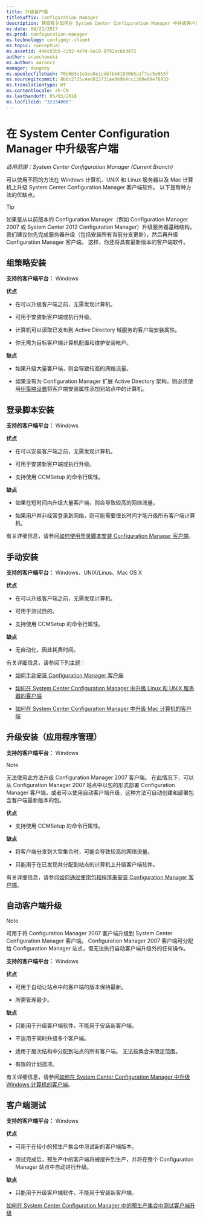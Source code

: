 ```yaml
---
title: 升级客户端
titleSuffix: Configuration Manager
description: 获取有关如何在 System Center Configuration Manager 中升级客户端的信息。
ms.date: 04/23/2017
ms.prod: configuration-manager
ms.technology: configmgr-client
ms.topic: conceptual
ms.assetid: 446c83b5-c292-4e74-ba19-0792ac6b3472
author: aczechowski
ms.author: aaroncz
manager: dougeby
ms.openlocfilehash: 76b6b3e1e3ee8e1cdbfbb61890b5a1f7ac5e853f
ms.sourcegitcommit: 0b0c2735c4ed822731ae069b4cc1380e89e78933
ms.translationtype: HT
ms.contentlocale: zh-CN
ms.lasthandoff: 05/03/2018
ms.locfileid: "32334008"
---
```

# <a name="upgrade-clients-in-system-center-configuration-manager"></a>在 System Center Configuration Manager 中升级客户端

*适用范围：System Center Configuration Manager (Current Branch)*

可以使用不同的方法在 Windows 计算机、UNIX 和 Linux 服务器以及 Mac 计算机上升级 System Center Configuration Manager 客户端软件。 以下是每种方法的优缺点。  

> [!TIP]  
>  如果是从以前版本的 Configuration Manager（例如 Configuration Manager 2007 或 System Center 2012 Configuration Manager）升级服务器基础结构，我们建议你先完成服务器升级（包括安装所有当前分支更新），然后再升级 Configuration Manager 客户端。 这样，你还将具有最新版本的客户端软件。  

## <a name="group-policy-installation"></a>组策略安装  
 **支持的客户端平台：** Windows  

 **优点**  

-   在可以升级客户端之前，无需发现计算机。  

-   可用于安装新客户端或执行升级。  

-   计算机可以读取已发布到 Active Directory 域服务的客户端安装属性。  

-   你无需为目标客户端计算机配置和维护安装帐户。  

 **缺点**  

-   如果升级大量客户端，则会导致较高的网络流量。  

-   如果没有为 Configuration Manager 扩展 Active Directory 架构，则必须使用[组策略设置](../../../../core/clients/deploy/deploy-clients-to-windows-computers.md#BKMK_ClientGP)将客户端安装属性添加到站点中的计算机。  


## <a name="logon-script-installation"></a>登录脚本安装  
 **支持的客户端平台：** Windows  

 **优点**  

-   在可以安装客户端之前，无需发现计算机。  

-   可用于安装新客户端或执行升级。  

-   支持使用 CCMSetup 的命令行属性。  

 **缺点**  

-   如果在短时间内升级大量客户端，则会导致较高的网络流量。  

-   如果用户并非经常登录到网络，则可能需要很长时间才能升级所有客户端计算机。  

 有关详细信息，请参阅[如何使用登录脚本安装 Configuration Manager 客户端](../../../../core/clients/deploy/deploy-clients-to-windows-computers.md#BKMK_ClientLogonScript)。  

## <a name="manual-installation"></a>手动安装  
 **支持的客户端平台：** Windows、UNIX/Linus、Mac OS X  

 **优点**  

-   在可以升级客户端之前，无需发现计算机。  

-   可用于测试目的。  

-   支持使用 CCMSetup 的命令行属性。  

 **缺点**  

-   无自动化，因此耗费时间。  

 有关详细信息，请参阅下列主题：  

-   [如何手动安装 Configuration Manager 客户端](../../../../core/clients/deploy/deploy-clients-to-windows-computers.md#BKMK_Manual)  

-   [如何在 System Center Configuration Manager 中升级 Linux 和 UNIX 服务器的客户端](../../../../core/clients/manage/upgrade/upgrade-clients-for-linux-and-unix-servers.md)  

-   [如何在 System Center Configuration Manager 中升级 Mac 计算机的客户端](../../../../core/clients/manage/upgrade/upgrade-clients-on-mac-computers.md)  

## <a name="upgrade-installation-application-management"></a>升级安装（应用程序管理）  
 **支持的客户端平台：** Windows  

> [!NOTE]  
>  无法使用此方法升级 Configuration Manager 2007 客户端。 在此情况下，可以从 Configuration Manager 2007 站点中以包的形式部署 Configuration Manager 客户端，或者可以使用自动客户端升级，这种方法可自动创建和部署包含客户端最新版本的包。  

 **优点**  

-   支持使用 CCMSetup 的命令行属性。  

 **缺点**  

-   将客户端分发到大型集合时，可能会导致较高的网络流量。  

-   只能用于在已发现并分配到站点的计算机上升级客户端软件。  

 有关详细信息，请参阅[如何通过使用包和程序来安装 Configuration Manager 客户端](../../../../core/clients/deploy/deploy-clients-to-windows-computers.md#BKMK_ClientApp)。  

## <a name="automatic-client-upgrade"></a>自动客户端升级  

> [!NOTE]  
>  可用于将 Configuration Manager 2007 客户端升级到 System Center Configuration Manager 客户端。 Configuration Manager 2007 客户端可分配给 Configuration Manager 站点，但无法执行自动客户端升级外的任何操作。  

 **支持的客户端平台：** Windows  

 **优点**  

-   可用于自动让站点中的客户端的版本保持最新。  

-   所需管理最少。  

 **缺点**  

-   只能用于升级客户端软件，不能用于安装新客户端。  

-   不适用于同时升级多个客户端。  

-   适用于层次结构中分配到站点的所有客户端。 无法按集合来限定范围。  

-   有限的计划选项。  

 有关详细信息，请参阅[如何在 System Center Configuration Manager 中升级 Windows 计算机的客户端](../../../../core/clients/manage/upgrade/upgrade-clients-for-windows-computers.md)。  

## <a name="client-testing"></a>客户端测试  
 **支持的客户端平台：** Windows  

 **优点**  

-   可用于在较小的预生产集合中测试新的客户端版本。  

-   测试完成后，预生产中的客户端将被提升到生产，并将在整个 Configuration Manager 站点中自动进行升级。  

 **缺点**  

-   只能用于升级客户端软件，不能用于安装新客户端。  

 [如何在 System Center Configuration Manager 中的预生产集合中测试客户端升级](../../../../core/clients/manage/upgrade/test-client-upgrades.md)  
